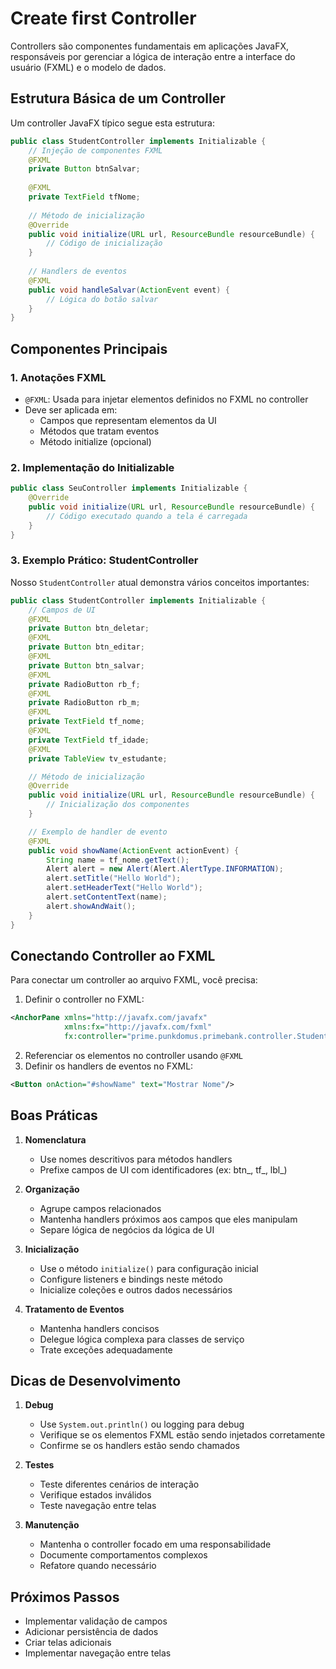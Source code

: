 # Create first Controller

Controllers são componentes fundamentais em aplicações JavaFX, responsáveis por gerenciar a lógica de interação entre a interface do usuário (FXML) e o modelo de dados.

## Estrutura Básica de um Controller

Um controller JavaFX típico segue esta estrutura:

```java
public class StudentController implements Initializable {
    // Injeção de componentes FXML
    @FXML
    private Button btnSalvar;
    
    @FXML
    private TextField tfNome;
    
    // Método de inicialização
    @Override
    public void initialize(URL url, ResourceBundle resourceBundle) {
        // Código de inicialização
    }
    
    // Handlers de eventos
    @FXML
    public void handleSalvar(ActionEvent event) {
        // Lógica do botão salvar
    }
}
```

## Componentes Principais

### 1. Anotações FXML

- `@FXML`: Usada para injetar elementos definidos no FXML no controller
- Deve ser aplicada em:
  - Campos que representam elementos da UI
  - Métodos que tratam eventos
  - Método initialize (opcional)

### 2. Implementação do Initializable

```java
public class SeuController implements Initializable {
    @Override
    public void initialize(URL url, ResourceBundle resourceBundle) {
        // Código executado quando a tela é carregada
    }
}
```

### 3. Exemplo Prático: StudentController

Nosso `StudentController` atual demonstra vários conceitos importantes:

```java
public class StudentController implements Initializable {
    // Campos de UI
    @FXML
    private Button btn_deletar;
    @FXML
    private Button btn_editar;
    @FXML
    private Button btn_salvar;
    @FXML
    private RadioButton rb_f;
    @FXML
    private RadioButton rb_m;
    @FXML
    private TextField tf_nome;
    @FXML
    private TextField tf_idade;
    @FXML
    private TableView tv_estudante;

    // Método de inicialização
    @Override
    public void initialize(URL url, ResourceBundle resourceBundle) {
        // Inicialização dos componentes
    }

    // Exemplo de handler de evento
    @FXML
    public void showName(ActionEvent actionEvent) {
        String name = tf_nome.getText();
        Alert alert = new Alert(Alert.AlertType.INFORMATION);
        alert.setTitle("Hello World");
        alert.setHeaderText("Hello World");
        alert.setContentText(name);
        alert.showAndWait();
    }
}
```

## Conectando Controller ao FXML

Para conectar um controller ao arquivo FXML, você precisa:

1. Definir o controller no FXML:
```xml
<AnchorPane xmlns="http://javafx.com/javafx"
            xmlns:fx="http://javafx.com/fxml"
            fx:controller="prime.punkdomus.primebank.controller.StudentController">
```

2. Referenciar os elementos no controller usando `@FXML`
3. Definir os handlers de eventos no FXML:
```xml
<Button onAction="#showName" text="Mostrar Nome"/>
```

## Boas Práticas

1. **Nomenclatura**
   - Use nomes descritivos para métodos handlers
   - Prefixe campos de UI com identificadores (ex: btn_, tf_, lbl_)

2. **Organização**
   - Agrupe campos relacionados
   - Mantenha handlers próximos aos campos que eles manipulam
   - Separe lógica de negócios da lógica de UI

3. **Inicialização**
   - Use o método `initialize()` para configuração inicial
   - Configure listeners e bindings neste método
   - Inicialize coleções e outros dados necessários

4. **Tratamento de Eventos**
   - Mantenha handlers concisos
   - Delegue lógica complexa para classes de serviço
   - Trate exceções adequadamente

## Dicas de Desenvolvimento

1. **Debug**
   - Use `System.out.println()` ou logging para debug
   - Verifique se os elementos FXML estão sendo injetados corretamente
   - Confirme se os handlers estão sendo chamados

2. **Testes**
   - Teste diferentes cenários de interação
   - Verifique estados inválidos
   - Teste navegação entre telas

3. **Manutenção**
   - Mantenha o controller focado em uma responsabilidade
   - Documente comportamentos complexos
   - Refatore quando necessário

## Próximos Passos

- Implementar validação de campos
- Adicionar persistência de dados
- Criar telas adicionais
- Implementar navegação entre telas


